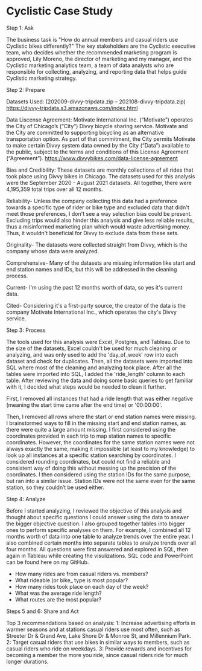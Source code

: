 # Cyclistic Case Study

Step 1: Ask
 
 
The business task is "How do annual members and casual riders use Cyclistic bikes differently?"
The key stakeholders are the Cyclistic executive team, who decides whether the recommended marketing program is approved, Lily Moreno, the director of marketing and my manager, and the Cyclistic marketing analytics team, a team of data analysts who are responsible for collecting, analyzing, and reporting data that helps guide Cyclistic marketing strategy.
 
Step 2: Prepare
 
 
Datasets Used: (202009-divvy-tripdata.zip – 202108-divvy-tripdata.zip) https://divvy-tripdata.s3.amazonaws.com/index.html

Data Liscense Agreement: Motivate International Inc. (“Motivate”) operates the City of Chicago’s (“City”) Divvy bicycle sharing service. Motivate and the City are committed to supporting bicycling as an alternative transportation option. As part of that commitment, the City permits Motivate to make certain Divvy system data owned by the City (“Data”) available to the public, subject to the terms and conditions of this License Agreement (“Agreement”). https://www.divvybikes.com/data-license-agreement

Bias and Credibility: These datasets are monthly collections of all rides that took place using Divvy bikes in Chicago. The datasets used for this analysis were the September 2020 - August 2021 datasets. All together, there were 4,195,359 total trips over all 12 months. 

Reliability- Unless the company collecting this data had a preference towards a specific type of rider or bike type and excluded data that didn't meet those preferences, I don't see a way selection bias could be present. Excluding trips would also hinder this analysis and give less reliable results, thus a misinformed marketing plan which would waste advertising money. Thus, it wouldn't beneficial for Divvy to exclude data from these sets. 

Originality- The datasets were collected straight from Divvy, which is the company whose data were analyzed.

Comprehensive- Many of the datasets are missing information like start and end station names and IDs, but this will be addressed in the cleaning process.

Current- I'm using the past 12 months worth of data, so yes it's current data.

Cited- Considering it's a first-party source, the creator of the data is the company Motivate International Inc., which operates the city's Divvy service.
 
Step 3: Process
 

The tools used for this analysis were Excel, Postgres, and Tableau. Due to the size of the datasets, Excel couldn't be used for much cleaning or analyzing, and was only used to add the 'day_of_week' row into each dataset and check for duplicates. Then, all the datasets were imported into SQL where most of the cleaning and analyzing took place. After all the tables were imported into SQL, I added the 'ride_length' column to each table. After reviewing the data and doing some basic queries to get familiar with it, I decided what steps would be needed to clean it further.

First, I removed all instances that had a ride length that was either negative (meaning the start time came after the end time) or '00:00:00'.

Then, I removed all rows where the start or end station names were missing. I brainstormed ways to fill in the missing start and end station names, as there were quite a large amount missing. I first considered using the coordinates provided in each trip to map station names to specific coordinates. However, the coordinates for the same station names were not always exactly the same, making it impossible (at least to my knowledge) to look up all instances at a specific station searching by coordinates. I considered rounding coordinates, but could not find a reliable and consistent way of doing this without messing up the precision of the coordinates. I then considered using the station IDs for the same purpose, but ran into a similar issue. Station IDs were not the same even for the same station, so they couldn’t be used either.

 
Step 4: Analyze
 
 
Before I started analyzing, I reviewed the objective of this analysis and thought about specific questions I could answer using the data to answer the bigger objective question. I also grouped together tables into bigger ones to perform specific analyses on them. For example, I combined all 12 months worth of data into one table to analyze trends over the entire year. I also combined certain months into separate tables to analyze trends over all four months. All questions were first answered and explored in SQL, then again in Tableau while creating the visulizations. SQL code and PowerPoint can be found here on my GitHub.
* How many rides are from casual riders vs. members? 
* What rideable (or bike_ type is most popular?
* How many rides took place on each day of the week?
* What was the average ride length?
* What routes are the most popular?
 
Steps 5 and 6: Share and Act


Top 3 recommendations based on analysis:
1: Increase advertising efforts in warmer seasons and at stations casual riders use most often, such as Streeter Dr & Grand Ave, Lake Shore Dr & Monroe St, and Millennium Park.
2: Target casual riders that use bikes in similar ways to members, such as casual riders who ride on weekdays.
3: Provide rewards and incentives for becoming a member the more you ride, since casual riders ride for much longer durations.
